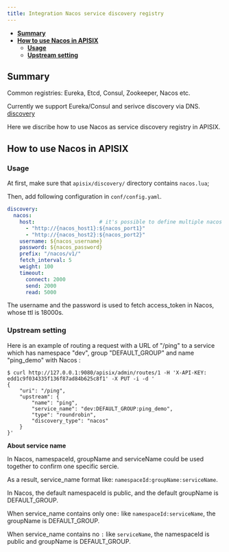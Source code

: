 ```yaml
---
title: Integration Nacos service discovery registry
---
```

<!--
#
# Licensed to the Apache Software Foundation (ASF) under one or more
# contributor license agreements.  See the NOTICE file distributed with
# this work for additional information regarding copyright ownership.
# The ASF licenses this file to You under the Apache License, Version 2.0
# (the "License"); you may not use this file except in compliance with
# the License.  You may obtain a copy of the License at
#
#     http://www.apache.org/licenses/LICENSE-2.0
#
# Unless required by applicable law or agreed to in writing, software
# distributed under the License is distributed on an "AS IS" BASIS,
# WITHOUT WARRANTIES OR CONDITIONS OF ANY KIND, either express or implied.
# See the License for the specific language governing permissions and
# limitations under the License.
#
-->

* [**Summary**](#Summary)
* [**How to use Nacos in APISIX**](#How-to-use-Nacos-in-APISIX)
    * [**Usage**](#Usage)
    * [**Upstream setting**](#Upstream-setting)

## Summary

Common registries: Eureka, Etcd, Consul, Zookeeper, Nacos etc.

Currently we support Eureka/Consul and serivce discovery via DNS. [discovery](https://github.com/apache/apisix/blob/master/docs/en/latest/discovery.md)

Here we discribe how to use Nacos as service discovery registry in APISIX.

## How to use Nacos in APISIX

### Usage

At first, make sure that `apisix/discovery/` directory contains `nacos.lua`;

Then, add following configuration in `conf/config.yaml`.

```yaml
discovery:
  nacos:
    host:                     # it's possible to define multiple nacos hosts addresses of the same nacos cluster.
      - "http://{nacos_host1}:${nacos_port1}"
      - "http://{nacos_host2}:${nacos_port2}"
    username: ${nacos_username}
    password: ${nacos_password}
    prefix: "/nacos/v1/"
    fetch_interval: 5
    weight: 100
    timeout:
      connect: 2000
      send: 2000
      read: 5000
```

The username and the password is used to fetch access_token in Nacos, whose ttl is 18000s.

### Upstream setting

Here is an example of routing a request with a URL of "/ping" to a service which has namespace "dev", group "DEFAULT_GROUP" and name "ping_demo" with Nacos :

```shell
$ curl http://127.0.0.1:9080/apisix/admin/routes/1 -H 'X-API-KEY: edd1c9f034335f136f87ad84b625c8f1' -X PUT -i -d '
{
    "uri": "/ping",
    "upstream": {
        "name": "ping",
        "service_name": "dev:DEFAULT_GROUP:ping_demo",
        "type": "roundrobin",
        "discovery_type": "nacos"
    }
}'
```

**About service name**

In Nacos, namespaceId, groupName and serviceName could be used together to confirm one specific sercie.

As a result, service_name format like: `namespaceId:groupName:serviceName`.

In Nacos, the default namespaceId is public, and the default groupName is DEFAULT_GROUP.

When service_name contains only one`:` like `namespaceId:serviceName`, the groupName is DEFAULT_GROUP.

When service_name contains no `:` like `serviceName`, the namespaceId is public and groupName is DEFAULT_GROUP.
